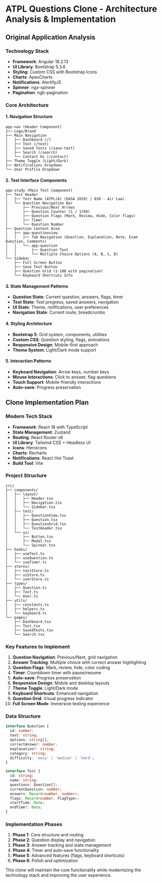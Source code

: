 # ATPL Questions Clone - Architecture Analysis & Implementation

## Original Application Analysis

### Technology Stack
- **Framework**: Angular 18.2.13
- **UI Library**: Bootstrap 5.3.6
- **Styling**: Custom CSS with Bootstrap Icons
- **Charts**: ApexCharts
- **Notifications**: AlertifyJS
- **Spinner**: ngx-spinner
- **Pagination**: ngb-pagination

### Core Architecture

#### 1. Navigation Structure
```
app-nav (Header Component)
├── Logo/Brand
├── Main Navigation
│   ├── Dashboard (/)
│   ├── Test (/test)
│   ├── Saved Tests (/save-test)
│   ├── Search (/search)
│   └── Contact Us (/contact)
├── Theme Toggle (Light/Dark)
├── Notifications Dropdown
└── User Profile Dropdown
```

#### 2. Test Interface Components
```
app-study (Main Test Component)
├── Test Header
│   ├── Test Name (ATPL(A) (EASA 2020) | 010 - Air Law)
│   └── Question Navigation Bar
│       ├── Previous/Next Arrows
│       ├── Question Counter (1 / 1749)
│       ├── Question Flags (Mark, Review, Hide, Color flags)
│       ├── Timer
│       └── Question Number
├── Question Content Area
│   ├── app-questionview
│   │   ├── Tab Navigation (Question, Explanation, Note, Exam Question, Comments)
│   │   └── app-question
│   │       ├── Question Text
│   │       └── Multiple Choice Options (A, B, C, D)
└── Sidebar
    ├── Full Screen Button
    ├── Save Test Button
    ├── Question Grid (1-100 with pagination)
    └── Keyboard Shortcuts Info
```

#### 3. State Management Patterns
- **Question State**: Current question, answers, flags, timer
- **Test State**: Test progress, saved answers, navigation
- **UI State**: Theme, notifications, user preferences
- **Navigation State**: Current route, breadcrumbs

#### 4. Styling Architecture
- **Bootstrap 5**: Grid system, components, utilities
- **Custom CSS**: Question styling, flags, animations
- **Responsive Design**: Mobile-first approach
- **Theme System**: Light/Dark mode support

#### 5. Interaction Patterns
- **Keyboard Navigation**: Arrow keys, number keys
- **Mouse Interactions**: Click to answer, flag questions
- **Touch Support**: Mobile-friendly interactions
- **Auto-save**: Progress preservation

## Clone Implementation Plan

### Modern Tech Stack
- **Framework**: React 18 with TypeScript
- **State Management**: Zustand
- **Routing**: React Router v6
- **UI Library**: Tailwind CSS + Headless UI
- **Icons**: Heroicons
- **Charts**: Recharts
- **Notifications**: React Hot Toast
- **Build Tool**: Vite

### Project Structure
```
src/
├── components/
│   ├── layout/
│   │   ├── Header.tsx
│   │   ├── Navigation.tsx
│   │   └── Sidebar.tsx
│   ├── test/
│   │   ├── QuestionView.tsx
│   │   ├── Question.tsx
│   │   ├── QuestionGrid.tsx
│   │   └── TestHeader.tsx
│   └── ui/
│       ├── Button.tsx
│       ├── Modal.tsx
│       └── Spinner.tsx
├── hooks/
│   ├── useTest.ts
│   ├── useQuestion.ts
│   └── useTimer.ts
├── stores/
│   ├── testStore.ts
│   ├── uiStore.ts
│   └── userStore.ts
├── types/
│   ├── Question.ts
│   ├── Test.ts
│   └── User.ts
├── utils/
│   ├── constants.ts
│   ├── helpers.ts
│   └── keyboard.ts
└── pages/
    ├── Dashboard.tsx
    ├── Test.tsx
    ├── SavedTests.tsx
    └── Search.tsx
```

### Key Features to Implement
1. **Question Navigation**: Previous/Next, grid navigation
2. **Answer Tracking**: Multiple choice with correct answer highlighting
3. **Question Flags**: Mark, review, hide, color coding
4. **Timer**: Countdown timer with pause/resume
5. **Auto-save**: Progress preservation
6. **Responsive Design**: Mobile and desktop layouts
7. **Theme Toggle**: Light/Dark mode
8. **Keyboard Shortcuts**: Enhanced navigation
9. **Question Grid**: Visual progress indicator
10. **Full Screen Mode**: Immersive testing experience

### Data Structure
```typescript
interface Question {
  id: number;
  text: string;
  options: string[];
  correctAnswer: number;
  explanation?: string;
  category: string;
  difficulty: 'easy' | 'medium' | 'hard';
}

interface Test {
  id: string;
  name: string;
  questions: Question[];
  currentQuestion: number;
  answers: Record<number, number>;
  flags: Record<number, FlagType>;
  startTime: Date;
  endTime?: Date;
}
```

### Implementation Phases
1. **Phase 1**: Core structure and routing
2. **Phase 2**: Question display and navigation
3. **Phase 3**: Answer tracking and state management
4. **Phase 4**: Timer and auto-save functionality
5. **Phase 5**: Advanced features (flags, keyboard shortcuts)
6. **Phase 6**: Polish and optimization

This clone will maintain the core functionality while modernizing the technology stack and improving the user experience. 
